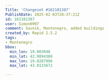 ```yaml
---
Title: 'Changeset #162101387'
PublishDate: 2025-02-03T20:37:21Z
id: 162101387
user: Simon0997
comment: Savnik, Montenegro, added buildings
created_by: Rapid 2.5.2
tags:
- Montenegro
bbox:
  min_lon: 19.003048
  min_lat: 42.9894388
  max_lon: 19.0287996
  max_lat: 43.0133672

---
```

